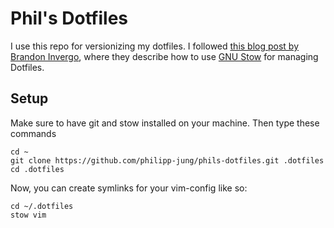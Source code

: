 # Phil's Dotfiles

I use this repo for versionizing my dotfiles. I followed [this blog post by Brandon Invergo](http://brandon.invergo.net/news/2012-05-26-using-gnu-stow-to-manage-your-dotfiles.html), where they describe how to use [GNU Stow](https://www.gnu.org/software/stow/) for managing Dotfiles.

## Setup
Make sure to have git and stow installed on your machine. Then type these commands

```
cd ~
git clone https://github.com/philipp-jung/phils-dotfiles.git .dotfiles
cd .dotfiles
```

Now, you can create symlinks for your vim-config like so:

```
cd ~/.dotfiles
stow vim
```
